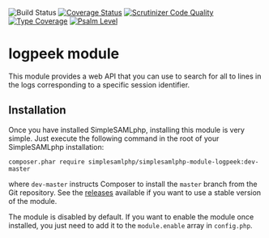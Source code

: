 ![Build Status](https://github.com/simplesamlphp/simplesamlphp-module-logpeek/workflows/CI/badge.svg?branch=master)
[![Coverage Status](https://codecov.io/gh/simplesamlphp/simplesamlphp-module-logpeek/branch/master/graph/badge.svg)](https://codecov.io/gh/simplesamlphp/simplesamlphp-module-logpeek)
[![Scrutinizer Code Quality](https://scrutinizer-ci.com/g/simplesamlphp/simplesamlphp-module-logpeek/badges/quality-score.png?b=master)](https://scrutinizer-ci.com/g/simplesamlphp/simplesamlphp-module-logpeek/?branch=master)
[![Type Coverage](https://shepherd.dev/github/simplesamlphp/simplesamlphp-module-logpeek/coverage.svg)](https://shepherd.dev/github/simplesamlphp/simplesamlphp-module-logpeek)
[![Psalm Level](https://shepherd.dev/github/simplesamlphp/simplesamlphp-module-logpeek/level.svg)](https://shepherd.dev/github/simplesamlphp/simplesamlphp-module-logpeek)

logpeek module
==============

This module provides a web API that you can use to search for all to lines in the logs corresponding to a specific
session identifier.

Installation
------------

Once you have installed SimpleSAMLphp, installing this module is very simple. Just execute the following
command in the root of your SimpleSAMLphp installation:

```
composer.phar require simplesamlphp/simplesamlphp-module-logpeek:dev-master
```

where `dev-master` instructs Composer to install the `master` branch from the Git repository. See the
[releases](https://github.com/simplesamlphp/simplesamlphp-module-logpeek/releases) available if you
want to use a stable version of the module.

The module is disabled by default. If you want to enable the module once installed, you just need to add it to the `module.enable` array in `config.php`.
